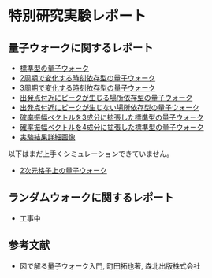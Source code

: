 # 特別研究実験レポート

## 量子ウォークに関するレポート
- [標準型の量子ウォーク](quantumWalk/標準型の量子ウォーク.ipynb)
- [2周期で変化する時刻依存型の量子ウォーク](quantumWalk/2周期で変化する時刻依存型の量子ウォーク.ipynb)
- [3周期で変化する時刻依存型の量子ウォーク](quantumWalk/3周期で変化する時刻依存型の量子ウォーク.ipynb)
- [出発点付近にピークが生じる場所依存型の量子ウォーク](quantumWalk/出発点付近にピークが生じる場所依存型の量子ウォーク.ipynb)
- [出発点付近にピークが生じない場所依存型の量子ウォーク](quantumWalk/出発点付近にピークが生じない場所依存型の量子ウォーク.ipynb)
- [確率振幅ベクトルを3成分に拡張した標準型の量子ウォーク](quantumWalk/確率振幅ベクトルを3成分に拡張した標準型の量子ウォーク.ipynb)
- [確率振幅ベクトルを4成分に拡張した標準型の量子ウォーク](quantumWalk/確率振幅ベクトルを4成分に拡張した標準型の量子ウォーク.ipynb)
- [実験結果詳細画像](quantumWalk/img)

以下はまだ上手くシミュレーションできていません。
- [2次元格子上の量子ウォーク](quantumWalk/2次元格子上の量子ウォーク.ipynb)

## ランダムウォークに関するレポート
- 工事中

## 参考文献
- 図で解る量子ウォーク入門, 町田拓也著, 森北出版株式会社
